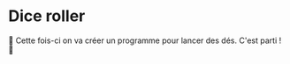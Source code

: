 # Dice roller

:game_die: Cette fois-ci on va créer un programme pour lancer des dés. C'est parti ! :game_die: